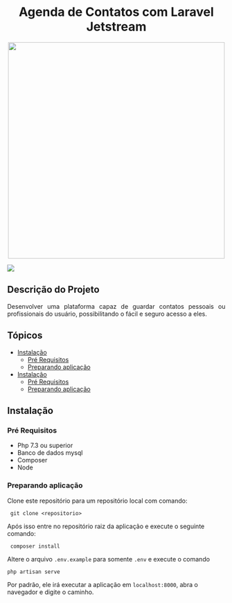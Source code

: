 <h1 align="center"> Agenda de Contatos com Laravel Jetstream </h1>

<p align="center"><img src="https://laravelnews.imgix.net/images/jetstream.png?ixlib=php-3.3.0" width="500"></p>

<img src="https://img.shields.io/static/v1?label=Blog&message=Rocketseat&color=7159c1&style=for-the-badge&logo=ghost"/>

## Descrição do Projeto
<p align="justify"> Desenvolver uma plataforma capaz de guardar contatos pessoais ou profissionais do usuário, possibilitando o fácil e seguro acesso a eles.</p>

## Tópicos

<!--ts-->
   * [Instalação](#instalacao)
      * [Pré Requisitos](#pre_requsito)
      * [Preparando aplicação](#preparando_aplicacao)
   * [Instalação](#instalacao)
      * [Pré Requisitos](#pre_requsito)
      * [Preparando aplicação](#preparando_aplicacao)
<!--te-->

<h2 id="instalacao">Instalação</h2>

<h3 id="pre_requsito" >Pré Requisitos</h3>

- Php 7.3 ou superior
- Banco de dados mysql
- Composer
- Node

<h3 id="preparando_aplicacao" >Preparando aplicação</h3>

Clone este repositório para um repositório local com comando:

` git clone <repositorio>`

Após isso entre no repositório raiz da aplicação e execute o seguinte comando:

` composer install`

Altere o arquivo `.env.example` para somente `.env` e execute o comando

`php artisan serve`

Por padrão, ele irá executar a aplicação em `localhost:8000`, abra o navegador e digite o caminho.

